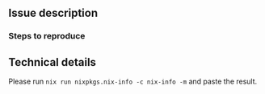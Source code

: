 ## Issue description



### Steps to reproduce



## Technical details

Please run `nix run nixpkgs.nix-info -c nix-info -m` and paste the result.
